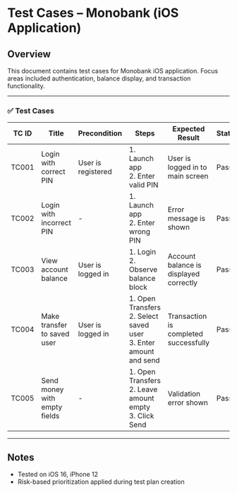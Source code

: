 # Test Cases – Monobank (iOS Application)

## Overview
This document contains test cases for Monobank iOS application. Focus areas included authentication, balance display, and transaction functionality.

---

### ✅ Test Cases

| TC ID | Title                        | Precondition                | Steps                                                                 | Expected Result                         | Status |
|-------|------------------------------|-----------------------------|------------------------------------------------------------------------|------------------------------------------|--------|
| TC001 | Login with correct PIN       | User is registered          | 1. Launch app <br>2. Enter valid PIN                                   | User is logged in to main screen         | Pass   |
| TC002 | Login with incorrect PIN     | -                           | 1. Launch app <br>2. Enter wrong PIN                                   | Error message is shown                   | Pass   |
| TC003 | View account balance         | User is logged in           | 1. Login <br>2. Observe balance block                                  | Account balance is displayed correctly   | Pass   |
| TC004 | Make transfer to saved user  | User is logged in           | 1. Open Transfers <br>2. Select saved user <br>3. Enter amount and send | Transaction is completed successfully    | Pass   |
| TC005 | Send money with empty fields | -                           | 1. Open Transfers <br>2. Leave amount empty <br>3. Click Send           | Validation error shown                   | Pass   |

---

## Notes
- Tested on iOS 16, iPhone 12
- Risk-based prioritization applied during test plan creation

